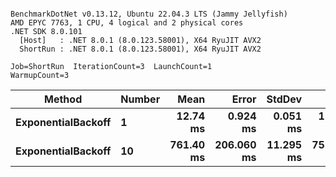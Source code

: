 ```

BenchmarkDotNet v0.13.12, Ubuntu 22.04.3 LTS (Jammy Jellyfish)
AMD EPYC 7763, 1 CPU, 4 logical and 2 physical cores
.NET SDK 8.0.101
  [Host]   : .NET 8.0.1 (8.0.123.58001), X64 RyuJIT AVX2
  ShortRun : .NET 8.0.1 (8.0.123.58001), X64 RyuJIT AVX2

Job=ShortRun  IterationCount=3  LaunchCount=1  
WarmupCount=3  

```
| Method             | Number | Mean      | Error      | StdDev    | Min       | Max       | Allocated |
|------------------- |------- |----------:|-----------:|----------:|----------:|----------:|----------:|
| **ExponentialBackoff** | **1**      |  **12.74 ms** |   **0.924 ms** |  **0.051 ms** |  **12.70 ms** |  **12.80 ms** |     **520 B** |
| **ExponentialBackoff** | **10**     | **761.40 ms** | **206.060 ms** | **11.295 ms** | **753.85 ms** | **774.38 ms** |    **4120 B** |
